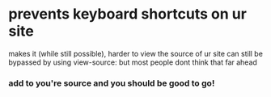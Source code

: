 <h1>prevents keyboard shortcuts on ur site</h1>
makes it (while still possible), harder to view the source of ur site
can still be bypassed by using view-source: but most people dont think that far ahead
<h3>add <script src="antiskid.js"></script> to you're source and you should be good to go!
